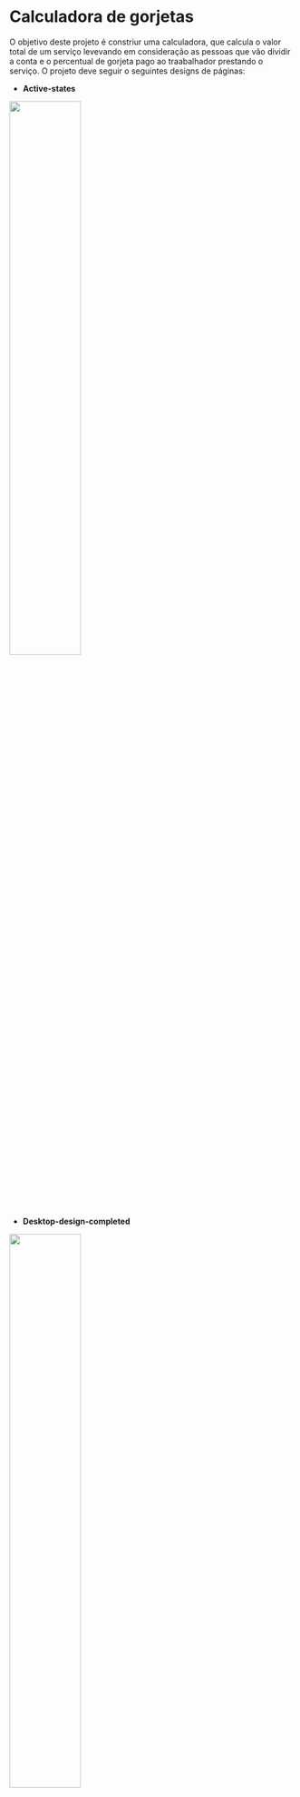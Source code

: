 # Calculadora de gorjetas

O objetivo deste projeto é constriur uma calculadora, que calcula o valor total de um serviço levevando em consideração as pessoas que vão dividir a conta e o percentual de gorjeta pago ao traabalhador prestando o serviço. O projeto deve seguir o seguintes designs de páginas:

- **Active-states**
<img src="https://www.imagemhost.com.br/images/2022/03/11/active-states.jpg" style ="width:50%">


- **Desktop-design-completed**
<img src="https://www.imagemhost.com.br/images/2022/03/11/desktop-design-completed.jpg" style ="width:50%">

- **Desktop-design-empty**
<img src="https://www.imagemhost.com.br/images/2022/03/11/desktop-design-empty.jpg" style ="width:50%">

- **Desktop-preview**
<img src="https://www.imagemhost.com.br/images/2022/03/11/desktop-preview.jpg" style ="width:50%">

- **Mobile-design**
<img src="https://www.imagemhost.com.br/images/2022/03/11/mobile-design.jpg" style ="width:50%">


## Designs finalizados:
[ ] **Active-states**
[ ] **Desktop-design-completed**
[ ] **Desktop-design-empty**
[ ] **Desktop-preview**
[ ] **Mobile-design**



